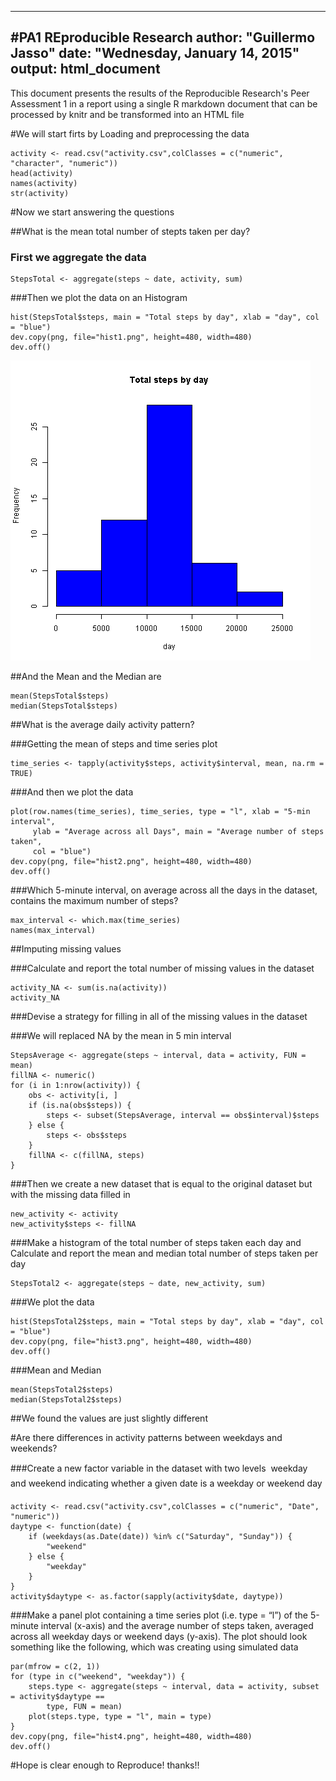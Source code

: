 
---
#PA1 REproducible Research
author: "Guillermo Jasso"
date: "Wednesday, January 14, 2015"
output: html_document
---

This document presents the results of the Reproducible Research's Peer Assessment 1 in a report using a single R markdown document that can be processed by knitr and be transformed into an HTML file

#We will start firts by Loading and preprocessing the data

```{r}
activity <- read.csv("activity.csv",colClasses = c("numeric", "character", "numeric"))
head(activity)
names(activity)
str(activity)
```

#Now we start answering the questions

##What is the mean total number of stepts taken per day?

### First we aggregate the data

```{r}
StepsTotal <- aggregate(steps ~ date, activity, sum)
```

###Then we plot the data on an Histogram


```{r}
hist(StepsTotal$steps, main = "Total steps by day", xlab = "day", col = "blue")
dev.copy(png, file="hist1.png", height=480, width=480)
dev.off()
```

![hist1](instructions_fig/hist1.png)

##And the Mean and the Median are

```{r}
mean(StepsTotal$steps)
median(StepsTotal$steps)
```

##What is the average daily activity pattern?

###Getting the mean of steps and time series plot

```{r}
time_series <- tapply(activity$steps, activity$interval, mean, na.rm = TRUE)
```

###And then we plot the data

```{r}
plot(row.names(time_series), time_series, type = "l", xlab = "5-min interval",
     ylab = "Average across all Days", main = "Average number of steps taken",
     col = "blue")
dev.copy(png, file="hist2.png", height=480, width=480)
dev.off()
```

###Which 5-minute interval, on average across all the days in the dataset, contains the maximum number of steps?

```{r}
max_interval <- which.max(time_series)
names(max_interval)
```

##Imputing missing values

###Calculate and report the total number of missing values in the dataset

```{r}
activity_NA <- sum(is.na(activity))
activity_NA
```

###Devise a strategy for filling in all of the missing values in the dataset

###We will replaced NA by the mean in 5 min interval

```{r}
StepsAverage <- aggregate(steps ~ interval, data = activity, FUN = mean)
fillNA <- numeric()
for (i in 1:nrow(activity)) {
    obs <- activity[i, ]
    if (is.na(obs$steps)) {
        steps <- subset(StepsAverage, interval == obs$interval)$steps
    } else {
        steps <- obs$steps
    }
    fillNA <- c(fillNA, steps)
}
```

###Then we create a new dataset that is equal to the original dataset but with the missing data filled in

```{r}
new_activity <- activity
new_activity$steps <- fillNA
```

###Make a histogram of the total number of steps taken each day and Calculate and report the mean and median total number of steps taken per day

```{r}
StepsTotal2 <- aggregate(steps ~ date, new_activity, sum)
```

###We plot the data

```{r}
hist(StepsTotal2$steps, main = "Total steps by day", xlab = "day", col = "blue")
dev.copy(png, file="hist3.png", height=480, width=480)
dev.off()
```

###Mean and Median

```{r}
mean(StepsTotal2$steps)
median(StepsTotal2$steps)
```

##We found the values are just slightly different

#Are there differences in activity patterns between weekdays and weekends?

###Create a new factor variable in the dataset with two levels  weekday and weekend indicating whether a given date is a weekday or weekend day

```{r}
activity <- read.csv("activity.csv",colClasses = c("numeric", "Date", "numeric"))
daytype <- function(date) {
    if (weekdays(as.Date(date)) %in% c("Saturday", "Sunday")) {
        "weekend"
    } else {
        "weekday"
    }
}
activity$daytype <- as.factor(sapply(activity$date, daytype))
```

###Make a panel plot containing a time series plot (i.e. type = “l”) of the 5-minute interval (x-axis) and the average number of steps taken, averaged across all weekday days or weekend days (y-axis). The plot should look something like the following, which was creating using simulated data

```{r}
par(mfrow = c(2, 1))
for (type in c("weekend", "weekday")) {
    steps.type <- aggregate(steps ~ interval, data = activity, subset = activity$daytype == 
        type, FUN = mean)
    plot(steps.type, type = "l", main = type)
}
dev.copy(png, file="hist4.png", height=480, width=480)
dev.off()
```

#Hope is clear enough to Reproduce! thanks!!


